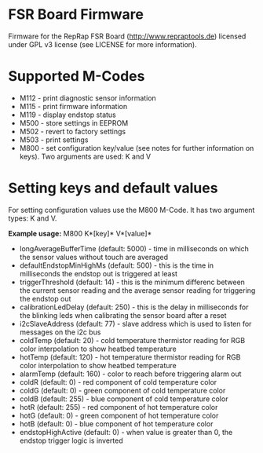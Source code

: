 # FSR Board Firmware
Firmware for the RepRap FSR Board (http://www.repraptools.de) licensed under GPL v3 license (see LICENSE for more information).

# Supported M-Codes
* M112 - print diagnostic sensor information
* M115 - print firmware information
* M119 - display endstop status
* M500 - store settings in EEPROM
* M502 - revert to factory settings
* M503 - print settings
* M800 - set configuration key/value (see notes for further information on keys). Two arguments are used: K and V

# Setting keys and default values
For setting configuration values use the M800 M-Code. It has two argument types: K and V.

**Example usage:** M800 K*[key]* V*[value]*

* longAverageBufferTime (default: 5000) - time in milliseconds on which the sensor values without touch are averaged
* defaultEndstopMinHighMs (default: 500) - this is the time in milliseconds the endstop out is triggered at least
* triggerThreshold (default: 14) - this is the minimum differenc between the current sensor reading and the average sensor reading for triggering the endstop out
* calibrationLedDelay (default: 250) - this is the delay in milliseconds for the blinking leds when calibrating the sensor board after a reset
* i2cSlaveAddress (default: 77) - slave address which is used to listen for messages on the i2c bus
* coldTemp (default: 20) - cold temperature thermistor reading for RGB color interpolation to show heatbed temperature
* hotTemp (default: 120) - hot temperature thermistor reading for RGB color interpolation to show heatbed temperature
* alarmTemp (default: 160) - color to reach before triggering alarm out
* coldR (default: 0) - red component of cold temperature color
* coldG (default: 0) - green component of cold temperature color
* coldB (default: 255) - blue component of cold temperature color
* hotR (default: 255) - red component of hot temperature color
* hotG (default: 0) - green component of hot temperature color
* hotB (default: 0) - blue component of hot temperature color
* endstopHighActive (default: 0) - when value is greater than 0, the endstop trigger logic is inverted
